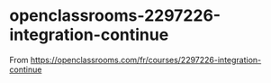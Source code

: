 # openclassrooms-2297226-integration-continue
From https://openclassrooms.com/fr/courses/2297226-integration-continue

